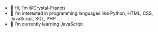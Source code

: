 - 👋 Hi, I’m @Crystal-Francis
- 👀 I’m interested in programming languages like Python, HTML, CSS, JavaScript, SQL, PHP
- 🌱 I’m currently learning JavaScript

<!---
Crystal-Francis/Crystal-Francis is a ✨ special ✨ repository because its `README.md` (this file) appears on your GitHub profile.
You can click the Preview link to take a look at your changes.
--->
